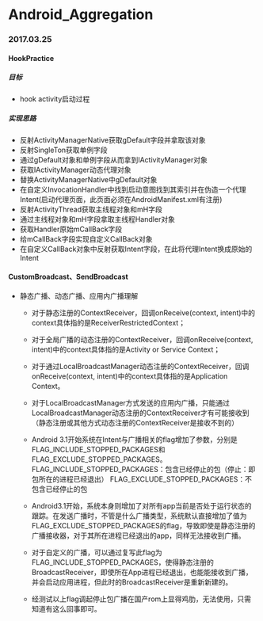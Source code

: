 # Android_Aggregation

### 2017.03.25
#### HookPractice
##### 目标	
 * hook activity启动过程
##### 实现思路
 * 反射ActivityManagerNative获取gDefault字段并拿取该对象
 * 反射SingleTon获取单例字段
 * 通过gDefault对象和单例字段从而拿到IActivityManager对象
 * 获取IActivityManager动态代理对象
 * 替换ActivityManagerNative中gDefault对象
 * 在自定义InvocationHandler中找到启动意图找到其索引并在伪造一个代理Intent(启动代理页面，此页面必须在AndroidManifest.xml有注册)
 * 反射ActivityThread获取主线程对象和mH字段
 * 通过主线程对象和mH字段拿取主线程Handler对象
 * 获取Handler原始mCallBack字段
 * 给mCallBack字段实现自定义CallBack对象
 * 在自定义CallBack对象中反射获取Intent字段，在此将代理Intent换成原始的Intent

#### CustomBroadcast、SendBroadcast
* 静态广播、动态广播、应用内广播理解
  * 对于静态注册的ContextReceiver，回调onReceive(context, intent)中的context具体指的是ReceiverRestrictedContext；

  * 对于全局广播的动态注册的ContextReceiver，回调onReceive(context, intent)中的context具体指的是Activity or Service Context；

  * 对于通过LocalBroadcastManager动态注册的ContextReceiver，回调onReceive(context, intent)中的context具体指的是Application Context。
  * 对于LocalBroadcastManager方式发送的应用内广播，只能通过LocalBroadcastManager动态注册的ContextReceiver才有可能接收到（静态注册或其他方式动态注册的ContextReceiver是接收不到的）
  * Android 3.1开始系统在Intent与广播相关的flag增加了参数，分别是FLAG_INCLUDE_STOPPED_PACKAGES和FLAG_EXCLUDE_STOPPED_PACKAGES。FLAG_INCLUDE_STOPPED_PACKAGES：包含已经停止的包（停止：即包所在的进程已经退出）
FLAG_EXCLUDE_STOPPED_PACKAGES：不包含已经停止的包
  * Android3.1开始，系统本身则增加了对所有app当前是否处于运行状态的跟踪。在发送广播时，不管是什么广播类型，系统默认直接增加了值为FLAG_EXCLUDE_STOPPED_PACKAGES的flag，导致即使是静态注册的广播接收器，对于其所在进程已经退出的app，同样无法接收到广播。
  * 对于自定义的广播，可以通过复写此flag为FLAG_INCLUDE_STOPPED_PACKAGES，使得静态注册的BroadcastReceiver，即使所在App进程已经退出，也能能接收到广播，并会启动应用进程，但此时的BroadcastReceiver是重新新建的。
  * 经测试以上flag调起停止包广播在国产rom上显得鸡肋，无法使用，只需知道有这么回事即可。